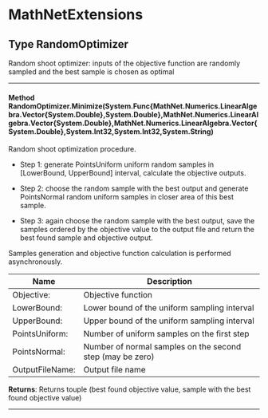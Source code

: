 # MathNetExtensions #

## Type RandomOptimizer

 Random shoot optimizer: inputs of the objective function are randomly sampled and the best sample is chosen as optimal 



---
#### Method RandomOptimizer.Minimize(System.Func{MathNet.Numerics.LinearAlgebra.Vector{System.Double},System.Double},MathNet.Numerics.LinearAlgebra.Vector{System.Double},MathNet.Numerics.LinearAlgebra.Vector{System.Double},System.Int32,System.Int32,System.String)

Random shoot optimization procedure.

- Step 1: generate PointsUniform uniform random samples in [LowerBound, UpperBound] interval, calculate the objective outputs.

- Step 2: choose the random sample with the best output and generate PointsNormal random uniform samples in closer area of this best sample.

- Step 3: again choose the random sample with the best output, save the samples ordered by the objective value to the output file and return the best found sample and objective output.

Samples generation and objective function calculation is performed asynchronously.



|Name | Description |
|-----|------|
|Objective: |Objective function|
|LowerBound: |Lower bound of the uniform sampling interval|
|UpperBound: |Upper bound of the uniform sampling interval|
|PointsUniform: |Number of uniform samples on the first step|
|PointsNormal: |Number of normal samples on the second step (may be zero)|
|OutputFileName: |Output file name|
**Returns**: Returns touple (best found objective value, sample with the best found objective value)



---


